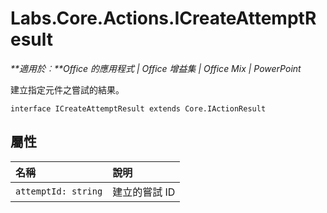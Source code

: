 
# Labs.Core.Actions.ICreateAttemptResult

 _**適用於︰**Office 的應用程式 | Office 增益集 | Office Mix | PowerPoint_

建立指定元件之嘗試的結果。

```
interface ICreateAttemptResult extends Core.IActionResult
```


## 屬性


|**名稱**|**說明**|
|:-----|:-----|
| `attemptId: string`|建立的嘗試 ID|
